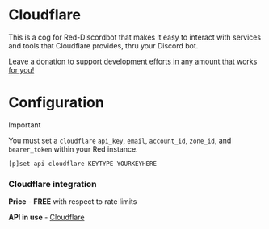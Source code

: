 # Cloudflare
This is a cog for Red-Discordbot that makes it easy to interact with services and tools that Cloudflare provides, thru your Discord bot.

[Leave a donation to support development efforts in any amount that works for you!](https://donate.stripe.com/eVag0y2kI9BI36McNa)

# Configuration
> [!IMPORTANT]
> You must set a `cloudflare` `api_key`, `email`, `account_id`, `zone_id`, and `bearer_token` within your Red instance.
>
> `[p]set api cloudflare KEYTYPE YOURKEYHERE`
### Cloudflare  integration

**Price** - **FREE** with respect to rate limits

**API in use** - [Cloudflare](https://developers.cloudflare.com/api/)
